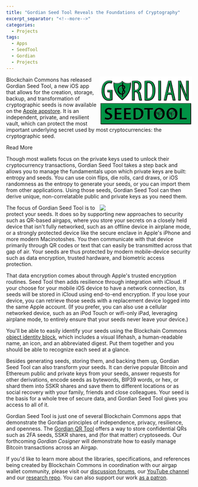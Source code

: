 ```yaml
---
title: "Gordian Seed Tool Reveals the Foundations of Cryptography"
excerpt_separator: "<!--more-->"
categories:
  - Projects
tags:
  - Apps
  - SeedTool
  - Gordian
  - Projects
---
```


<img src="https://raw.githubusercontent.com/BlockchainCommons/GordianSeedTool-iOS/master/images/logos/gordian-seedtool-logo-white.jpg" align=right width=250>

Blockchain Commons has released Gordian Seed Tool, a new iOS app that allows for the creation, storage, backup, and transformation of cryptographic seeds is now available on the [Apple appstore](https://apps.apple.com/us/app/gordian-seed-tool/id1545088229). It is an independent, private, and resilient vault, which can protect the most important underlying secret used by most cryptocurrencies: the cryptographic seed.

<div class="bold--excerpt--node">Read More</div>

<!--more-->

Though most wallets focus on the private keys used to unlock their cryptocurrency transactions, Gordian Seed Tool takes a step back and allows you to manage the fundamentals upon which private keys are built: entropy and seeds. You can use coin flips, die rolls, card draws, or iOS randomness as the entropy to generate your seeds, or you can import them from other applications. Using those seeds, Gordian Seed Tool can then derive unique, non-correlatable public and private keys as you need them.

<img src="https://raw.githubusercontent.com/BlockchainCommons/GordianSeedTool-iOS/master/images/gg-list.jpg" align=right width=250>

The focus of Gordian Seed Tool is to protect your seeds. It does so by supporting new approaches to security such as QR-based airgaps, where you store your secrets on a closely held device that isn't fully networked, such as an offline device in airplane mode, or a strongly protected device like the secure enclave in Apple's iPhone and more modern Macinotoshes. You then communicate with that device primarily through QR codes or text that can easily be transmitted across that gap of air. Your seeds are thus protected by modern mobile-device security such as data encryption, trusted hardware, and biometric access protection. 

That data encryption comes about through Apple's trusted encryption routines. Seed Tool then adds resilience through integration with iCloud. If your choose for your mobile iOS device to have a network connection, its seeds will be stored in iCloud using end-to-end encryption. If you lose your device, you can retrieve those seeds with a replacement device logged into the same Apple account. (If you prefer, you can also use a cellular networked device, such as an iPod Touch or wifi-only iPad, leveraging airplane mode, to entirely ensure that your seeds never leave your device.)

You'll be able to easily identify your seeds using the Blockchain Commons [object identity block](https://github.com/BlockchainCommons/Research/blob/master/papers/bcr-2021-002-digest.md#object-identity-block), which includes a visual lifehash, a human-readable name, an icon, and an abbreviated digest. Put them together and you should be able to recognize each seed at a glance.

Besides generating seeds, storing them, and backing them up, Gordian Seed Tool can also transform your seeds. It can derive popular Bitcoin and Ethereum public and private keys from your seeds, answer requests for other derivations,  encode seeds as bytewords, BIP39 words, or hex, or shard them into SSKR shares and save them to different locations or as social recovery with your family, friends and close colleagues. Your seed is the basis for a whole tree of secure data, and Gordian Seed Tool gives you access to all of it.

Gordian Seed Tool is just one of several Blockchain Commons apps that demonstrate the Gordian principles of independence, privacy, resilience, and openness. The [Gordian QR Tool](https://apps.apple.com/us/app/gordian-qr-tool/id1506851070) offers a way to store confidential QRs such as 2FA seeds, SSKR shares, and (for that matter) cryptoseeds. Our forthcoming _Gordian Cosigner_ will demonstrate how to easily manage Bitcoin transactions across an Airgap.

If you'd like to learn more about the libraries, specifications, and references being created by Blockchain Commons in coordination with our airgap wallet community, please visit our [discussion forums](https://github.com/BlockchainCommons/Airgapped-Wallet-Community/discussions), our [YouTube channel](https://www.youtube.com/channel/UCPQ9LtDWZAkfItMF4B5tztw) and our [research repo](https://github.com/BlockchainCommons/Research/blob/master/README.md). You can also support our work [as a patron](https://github.com/sponsors/BlockchainCommons).
